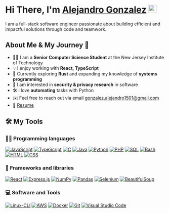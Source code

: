 # Hi There, I'm [Alejandro Gonzalez](https://alejandrogonzalez.info) <img src="https://media.giphy.com/media/hvRJCLFzcasrR4ia7z/giphy.gif" width="25px">

I am a full-stack software engineer passionate about building efficient and impactful solutions through code and teamwork.
## About Me & My Journey 🚀
- 👨‍🎓 I am a **Senior Computer Science Student** at the New Jersey Institute of Technology
- 💡 I enjoy working with **React, TypeScript**
- 🎯 Currently exploring **Rust** and expanding my knowledge of **systems programming**
- 🔐 I am interested in **security & privacy research** in software
- 🛠 I love **automating** tasks with Python 
- ✉️ Feel free to reach out via email [gonzalez.alejandro1501@gmail.com](mailto:gonzalez.alejandro1501@gmail.com)
- 📝 [Resume](https://www.alejandrogonzalez.info/assests/Resume.pdf)

## 🛠️ My Tools

### 👨‍💻 Programming languages

<p>
    <a href="#"><img alt="JavaScript" src="https://img.shields.io/badge/JavaScript-F7DF1E.svg?logo=javascript&logoColor=black"></a>
    <a href="#"><img alt="TypeScript" src="https://img.shields.io/badge/TypeScript-007ACC.svg?logo=typescript&logoColor=white"></a>
    <a href="#"><img alt="C" src="https://custom-icon-badges.herokuapp.com/badge/C-03599C.svg?logo=c-in-hexagon&logoColor=white"></a>
    <a href="#"><img alt="Java" src="https://img.shields.io/badge/Java-007396.svg?logo=java&logoColor=white"></a>
    <a href="#"><img alt="Python" src="https://img.shields.io/badge/Python-14354C.svg?logo=python&logoColor=white"></a>
    <a href="#"><img alt="PHP" src="https://img.shields.io/badge/PHP-777BB4.svg?logo=php&logoColor=white"></a>
    <a href="#"><img alt="SQL" src="https://custom-icon-badges.herokuapp.com/badge/SQL-025E8C.svg?logo=database&logoColor=white"></a>
    <a href="#"><img alt="Bash" src="https://img.shields.io/badge/Bash-121011.svg?logo=gnu-bash&logoColor=white"></a>
    <a href="#"><img alt="HTML" src="https://img.shields.io/badge/HTML-E34F26.svg?logo=html5&logoColor=white"></a>
    <a href="#"><img alt="CSS" src="https://img.shields.io/badge/CSS-1572B6.svg?logo=css3&logoColor=white"></a>
</p>

### 🧰 Frameworks and libraries

<p>
    <a href="#"><img alt="React" src="https://img.shields.io/badge/React-20232a.svg?logo=react&logoColor=%2361DAFB"></a>
    <a href="#"><img alt="Express.js" src="https://img.shields.io/badge/Express.js-404d59.svg?logo=express&logoColor=white"></a>
    <a href="#"><img alt="NumPy" src="https://img.shields.io/badge/Numpy-013243.svg?logo=numpy&logoColor=white"></a>
    <a href="#"><img alt="Pandas" src="https://img.shields.io/badge/Pandas-150458.svg?logo=pandas&logoColor=white"></a>
    <a href="#"><img alt="Selenium" src="https://img.shields.io/badge/Selenium-blue"></a>
    <a href="#"><img alt="BeautifulSoup" src="https://img.shields.io/badge/BeautifulSoup-F05033"></a>
</p>

### 💻 Software and Tools
<p>
    <a href="#"><img alt="Linux-CLI" src="https://img.shields.io/badge/Linux-black?logo=Linux&logoColor=white"></a>
    <a href="#"><img alt="AWS" src="https://img.shields.io/badge/AWS-0078d7?logo=amazonwebservices&logoColor=white"></a>
    <a href="#"><img alt="Docker" src="https://img.shields.io/badge/Docker-white?style=flat-square&logo=docker&logoColor=white&color=blue"></a>
    <a href="#"><img alt="Git" src="https://img.shields.io/badge/Git-F05033.svg?logo=git&logoColor=white"></a>
    <a href="#"><img alt="Visual Studio Code" src="https://img.shields.io/badge/Visual%20Studio%20Code-0078d7.svg?logo=visual-studio-code&logoColor=white"></a>
</p>

